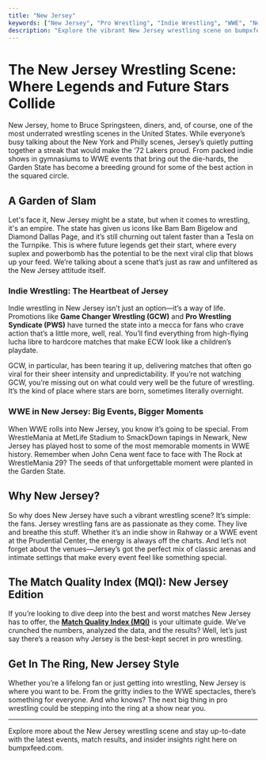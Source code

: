 ```yaml
---
title: "New Jersey"
keywords: ["New Jersey", "Pro Wrestling", "Indie Wrestling", "WWE", "New Jersey Wrestling Events"]
description: "Explore the vibrant New Jersey wrestling scene on bumpxfeed.com. From indie shows that pack a punch to WWE events that leave fans in awe, discover everything the Garden State has to offer in the world of professional wrestling."
---
```


# The New Jersey Wrestling Scene: Where Legends and Future Stars Collide

New Jersey, home to Bruce Springsteen, diners, and, of course, one of the most underrated wrestling scenes in the United States. While everyone’s busy talking about the New York and Philly scenes, Jersey’s quietly putting together a streak that would make the ‘72 Lakers proud. From packed indie shows in gymnasiums to WWE events that bring out the die-hards, the Garden State has become a breeding ground for some of the best action in the squared circle.

## A Garden of Slam

Let's face it, New Jersey might be a state, but when it comes to wrestling, it's an empire. The state has given us icons like Bam Bam Bigelow and Diamond Dallas Page, and it’s still churning out talent faster than a Tesla on the Turnpike. This is where future legends get their start, where every suplex and powerbomb has the potential to be the next viral clip that blows up your feed. We’re talking about a scene that’s just as raw and unfiltered as the New Jersey attitude itself.

### Indie Wrestling: The Heartbeat of Jersey

Indie wrestling in New Jersey isn’t just an option—it’s a way of life. Promotions like **Game Changer Wrestling (GCW)** and **Pro Wrestling Syndicate (PWS)** have turned the state into a mecca for fans who crave action that’s a little more, well, real. You’ll find everything from high-flying lucha libre to hardcore matches that make ECW look like a children’s playdate.

GCW, in particular, has been tearing it up, delivering matches that often go viral for their sheer intensity and unpredictability. If you’re not watching GCW, you’re missing out on what could very well be the future of wrestling. It’s the kind of place where stars are born, sometimes literally overnight.

### WWE in New Jersey: Big Events, Bigger Moments

When WWE rolls into New Jersey, you know it’s going to be special. From WrestleMania at MetLife Stadium to SmackDown tapings in Newark, New Jersey has played host to some of the most memorable moments in WWE history. Remember when John Cena went face to face with The Rock at WrestleMania 29? The seeds of that unforgettable moment were planted in the Garden State.

## Why New Jersey?

So why does New Jersey have such a vibrant wrestling scene? It’s simple: the fans. Jersey wrestling fans are as passionate as they come. They live and breathe this stuff. Whether it’s an indie show in Rahway or a WWE event at the Prudential Center, the energy is always off the charts. And let’s not forget about the venues—Jersey’s got the perfect mix of classic arenas and intimate settings that make every event feel like something special.

## The Match Quality Index (MQI): New Jersey Edition

If you’re looking to dive deep into the best and worst matches New Jersey has to offer, the [**Match Quality Index (MQI)**](../../posts/2023/frequently-asked-questions-about-the-match-quality-index-mqi/) is your ultimate guide. We’ve crunched the numbers, analyzed the data, and the results? Well, let’s just say there’s a reason why Jersey is the best-kept secret in pro wrestling.

## Get In The Ring, New Jersey Style

Whether you’re a lifelong fan or just getting into wrestling, New Jersey is where you want to be. From the gritty indies to the WWE spectacles, there’s something for everyone. And who knows? The next big thing in pro wrestling could be stepping into the ring at a show near you.

---

Explore more about the New Jersey wrestling scene and stay up-to-date with the latest events, match results, and insider insights right here on bumpxfeed.com.

